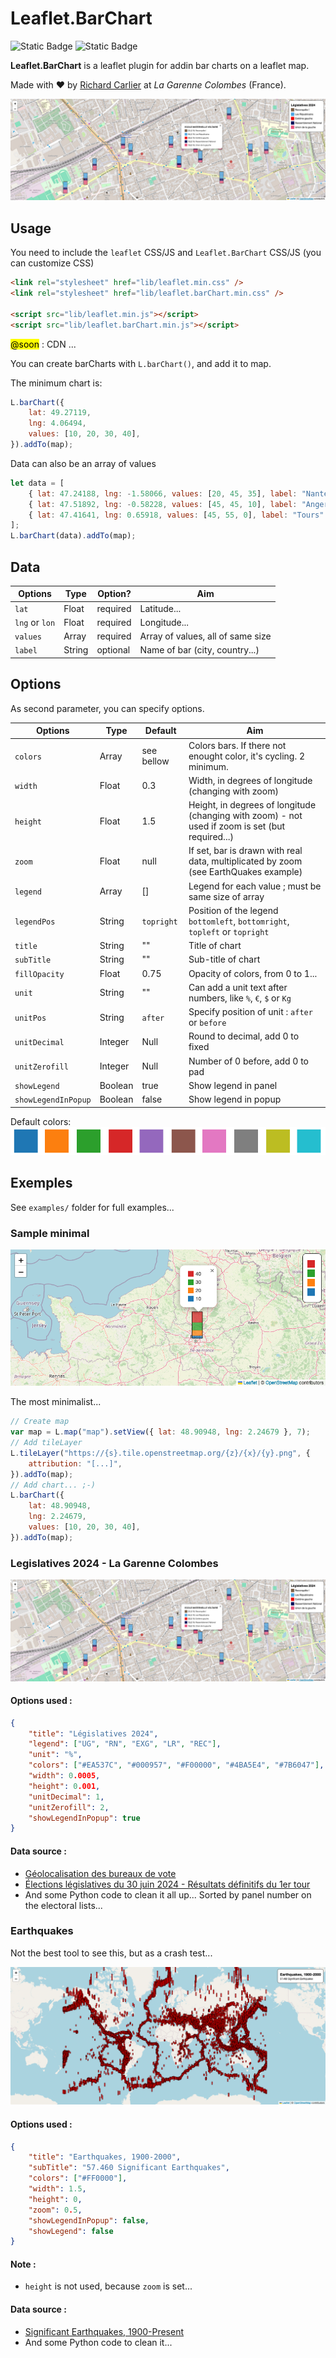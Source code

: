 # Leaflet.BarChart

![Static Badge](https://img.shields.io/badge/Creator-Richard_Carlier-blue)
![Static Badge](https://img.shields.io/badge/version-1_00-red)

**Leaflet.BarChart** is a leaflet plugin for addin bar charts on a leaflet map.

Made with ❤️ by [Richard Carlier](https://www.linkedin.com/in/rcarlier/) at _La Garenne Colombes_ (France).

![](assets/lgc-legislatives2024.png)

## Usage

You need to include the `leaflet` CSS/JS and `Leaflet.BarChart` CSS/JS (you can customize CSS)

```html
<link rel="stylesheet" href="lib/leaflet.min.css" />
<link rel="stylesheet" href="lib/leaflet.barChart.min.css" />

<script src="lib/leaflet.min.js"></script>
<script src="lib/leaflet.barChart.min.js"></script>
```

<mark>@soon</mark> : CDN ...

You can create barCharts with `L.barChart()`, and add it to map.

The minimum chart is:

```js
L.barChart({
    lat: 49.27119,
    lng: 4.06494,
    values: [10, 20, 30, 40],
}).addTo(map);
```

Data can also be an array of values

```js
let data = [
    { lat: 47.24188, lng: -1.58066, values: [20, 45, 35], label: "Nantes" },
    { lat: 47.51892, lng: -0.58228, values: [45, 45, 10], label: "Angers" },
    { lat: 47.41641, lng: 0.65918, values: [45, 55, 0], label: "Tours" },
];
L.barChart(data).addTo(map);
```

## Data

| Options        | Type   | Option?  | Aim                               |
| -------------- | ------ | -------- | --------------------------------- |
| `lat`          | Float  | required | Latitude...                       |
| `lng` or `lon` | Float  | required | Longitude...                      |
| `values`       | Array  | required | Array of values, all of same size |
| `label`        | String | optional | Name of bar (city, country...)    |

## Options

As second parameter, you can specify options.

| Options             | Type    | Default    | Aim                                                                                              |
| ------------------- | ------- | ---------- | ------------------------------------------------------------------------------------------------ |
| `colors`            | Array   | see bellow | Colors bars. If there not enought color, it's cycling. 2 minimum.                                |
| `width`             | Float   | 0.3        | Width, in degrees of longitude (changing with zoom)                                              |
| `height`            | Float   | 1.5        | Height, in degrees of longitude (changing with zoom) - not used if zoom is set (but required...) |
| `zoom`              | Float   | null       | If set, bar is drawn with real data, multiplicated by zoom (see EarthQuakes example)             |
| `legend`            | Array   | []         | Legend for each value ; must be same size of array                                               |
| `legendPos`         | String  | `topright` | Position of the legend `bottomleft`, `bottomright`, `topleft` or `topright`                      |
| `title`             | String  | ""         | Title of chart                                                                                   |
| `subTitle`          | String  | ""         | Sub-title of chart                                                                               |
| `fillOpacity`       | Float   | 0.75       | Opacity of colors, from 0 to 1...                                                                |
| `unit`              | String  | ""         | Can add a unit text after numbers, like `%`, `€`, `$` or `Kg`                                    |
| `unitPos`           | String  | `after`    | Specify position of unit : `after` or `before`                                                   |
| `unitDecimal`       | Integer | Null       | Round to decimal, add 0 to fixed                                                                 |
| `unitZerofill`      | Integer | Null       | Number of 0 before, add 0 to pad                                                                 |
| `showLegend`        | Boolean | true       | Show legend in panel                                                                             |
| `showLegendInPopup` | Boolean | false      | Show legend in popup                                                                             |

Default colors:
![](assets/colors.png)

## Exemples

See `examples/` folder for full examples...

### Sample minimal

![](assets/sample.png)

The most minimalist...

```js
// Create map
var map = L.map("map").setView({ lat: 48.90948, lng: 2.24679 }, 7);
// Add tileLayer
L.tileLayer("https://{s}.tile.openstreetmap.org/{z}/{x}/{y}.png", {
    attribution: "[...]",
}).addTo(map);
// Add chart... ;-)
L.barChart({
    lat: 48.90948,
    lng: 2.24679,
    values: [10, 20, 30, 40],
}).addTo(map);
```

### Legislatives 2024 - La Garenne Colombes

![](assets/lgc-legislatives2024.png)

#### Options used :

```json
{
    "title": "Législatives 2024",
    "legend": ["UG", "RN", "EXG", "LR", "REC"],
    "unit": "%",
    "colors": ["#EA537C", "#000957", "#F00000", "#4BA5E4", "#7B6047"],
    "width": 0.0005,
    "height": 0.001,
    "unitDecimal": 1,
    "unitZerofill": 2,
    "showLegendInPopup": true
}
```

#### Data source :

-   [Géolocalisation des bureaux de vote](https://www.data.gouv.fr/fr/datasets/geolocalisation-des-bureaux-de-vote/)
-   [Élections législatives du 30 juin 2024 - Résultats définitifs du 1er tour](https://www.data.gouv.fr/fr/datasets/elections-legislatives-des-30-juin-et-7-juillet-2024-resultats-definitifs-du-1er-tour/)
-   And some Python code to clean it all up... Sorted by panel number on the electoral lists...

### Earthquakes

Not the best tool to see this, but as a crash test...

![](assets/earthquakes.png)

#### Options used :

```json
{
    "title": "Earthquakes, 1900-2000",
    "subTitle": "57.460 Significant Earthquakes",
    "colors": ["#FF0000"],
    "width": 1.5,
    "height": 0,
    "zoom": 0.5,
    "showLegendInPopup": false,
    "showLegend": false
}
```

#### Note :

-   `height` is not used, because `zoom` is set...

#### Data source :

-   [Significant Earthquakes, 1900-Present](https://www.kaggle.com/datasets/usamabuttar/significant-earthquakes)
-   And some Python code to clean it...
